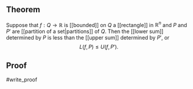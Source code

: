 ## Theorem
Suppose that $f:Q\to \mathbb R$ is [[bounded]] on $Q$ a [[rectangle]] in $\mathbb R^n$ and $P$ and $P'$ are [[partition of a set|partitions]] of $Q$. Then the [[lower sum]] determined by $P$ is less than the [[upper sum]] determined by $P'$, or $$L(f,P) \leq U(f, P').$$
## Proof
#write_proof 